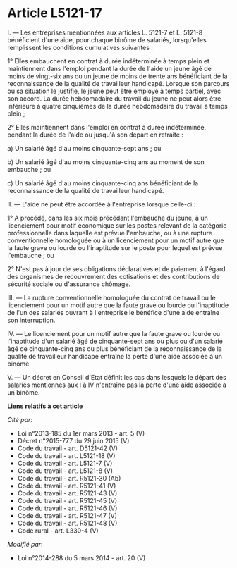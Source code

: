 # Article L5121-17

I. ― Les entreprises mentionnées aux articles L. 5121-7 et L. 5121-8 bénéficient d'une aide, pour chaque binôme de salariés,
lorsqu'elles remplissent les conditions cumulatives suivantes : 

1° Elles embauchent en contrat à durée indéterminée à temps plein et maintiennent dans l'emploi pendant la durée de l'aide un
jeune âgé de moins de vingt-six ans ou un jeune de moins de trente ans bénéficiant de la reconnaissance de la qualité de
travailleur handicapé. Lorsque son parcours ou sa situation le justifie, le jeune peut être employé à temps partiel, avec son
accord. La durée hebdomadaire du travail du jeune ne peut alors être inférieure à quatre cinquièmes de la durée hebdomadaire
du travail à temps plein ; 

2° Elles maintiennent dans l'emploi en contrat à durée indéterminée, pendant la durée de l'aide ou jusqu'à son départ en
retraite : 

a) Un salarié âgé d'au moins cinquante-sept ans ; ou 

b) Un salarié âgé d'au moins cinquante-cinq ans au moment de son embauche ; ou 

c) Un salarié âgé d'au moins cinquante-cinq ans bénéficiant de la reconnaissance de la qualité de travailleur handicapé. 

II. ― L'aide ne peut être accordée à l'entreprise lorsque celle-ci : 

1° A procédé, dans les six mois précédant l'embauche du jeune, à un licenciement pour motif économique sur les postes
relevant de la catégorie professionnelle dans laquelle est prévue l'embauche, ou à une rupture conventionnelle homologuée ou
à un licenciement pour un motif autre que la faute grave ou lourde ou l'inaptitude sur le poste pour lequel est prévue
l'embauche ; ou 

2° N'est pas à jour de ses obligations déclaratives et de paiement à l'égard des organismes de recouvrement des cotisations
et des contributions de sécurité sociale ou d'assurance chômage. 

III. ― La rupture conventionnelle homologuée du contrat de travail ou le licenciement pour un motif autre que la faute grave
ou lourde ou l'inaptitude de l'un des salariés ouvrant à l'entreprise le bénéfice d'une aide entraîne son interruption. 

IV. ― Le licenciement pour un motif autre que la faute grave ou lourde ou l'inaptitude d'un salarié âgé de cinquante-sept ans
ou plus ou d'un salarié âgé de cinquante-cinq ans ou plus bénéficiant de la reconnaissance de la qualité de travailleur
handicapé entraîne la perte d'une aide associée à un binôme. 

V. ― Un décret en Conseil d'Etat définit les cas dans lesquels le départ des salariés mentionnés aux I à IV n'entraîne pas la
perte d'une aide associée à un binôme.

**Liens relatifs à cet article**

_Cité par_:

  - Loi n°2013-185 du 1er mars 2013 - art. 5 (V)
  - Décret n°2015-777 du 29 juin 2015 (V)
  - Code du travail - art. D5121-42 (V)
  - Code du travail - art. L5121-18 (V)
  - Code du travail - art. L5121-7 (V)
  - Code du travail - art. L5121-8 (V)
  - Code du travail - art. R5121-30 (Ab)
  - Code du travail - art. R5121-41 (V)
  - Code du travail - art. R5121-43 (V)
  - Code du travail - art. R5121-45 (V)
  - Code du travail - art. R5121-46 (V)
  - Code du travail - art. R5121-47 (V)
  - Code du travail - art. R5121-48 (V)
  - Code rural - art. L330-4 (V)

_Modifié par_:

  - Loi n°2014-288 du 5 mars 2014 - art. 20 (V)
